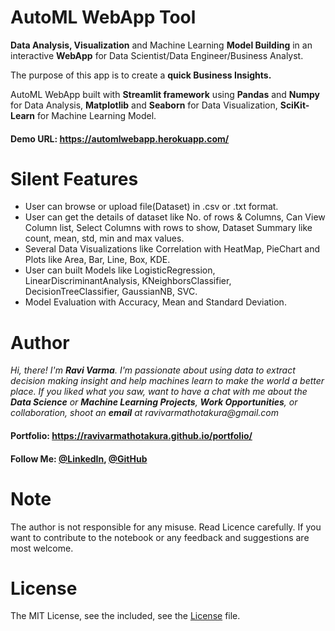 # AutoML WebApp Tool
**Data Analysis, Visualization** and Machine Learning **Model Building** in an interactive **WebApp** for Data Scientist/Data Engineer/Business Analyst.

The purpose of this app is to create a **quick Business Insights.**

AutoML WebApp built with **Streamlit framework** using **Pandas** and **Numpy** for Data Analysis, **Matplotlib** and **Seaborn** for Data Visualization, **SciKit-Learn** for Machine Learning Model.

#### Demo URL: https://automlwebapp.herokuapp.com/

# Silent Features
* User can browse or upload file(Dataset) in .csv or .txt format.
* User can get the details of dataset like No. of rows & Columns, Can View Column list, Select Columns with rows to show, Dataset Summary like count, mean, std, min and max values.
* Several Data Visualizations like Correlation with HeatMap, PieChart and Plots like Area, Bar, Line, Box, KDE.
* User can built Models like LogisticRegression, LinearDiscriminantAnalysis, KNeighborsClassifier, DecisionTreeClassifier, GaussianNB, SVC.
* Model Evaluation with Accuracy, Mean and Standard Deviation.

# Author
_Hi, there! I'm **Ravi Varma**. I'm passionate about using data to extract decision making insight and help machines learn to make the world a better place. If you liked what you saw, want to have a chat with me about the **Data Science** or **Machine Learning Projects**, **Work Opportunities**, or collaboration, shoot an **email** at ravivarmathotakura@gmail.com_

#### Portfolio: https://ravivarmathotakura.github.io/portfolio/

#### Follow Me: [@LinkedIn](https://www.linkedin.com/in/ravivarmathotakura/ "Ravi Varma LinkedIn Profile"), [@GitHub](https://github.com/ravivarmathotakura "Ravi Varma GitHub Profile")

# Note
The author is not responsible for any misuse. Read Licence carefully. If you want to contribute to the notebook or any feedback and suggestions are most welcome.

# License
The MIT License, see the included, see the [License](https://github.com/ravivarmathotakura/AutoML_WebApp_Tool/blob/master/LICENSE) file.


